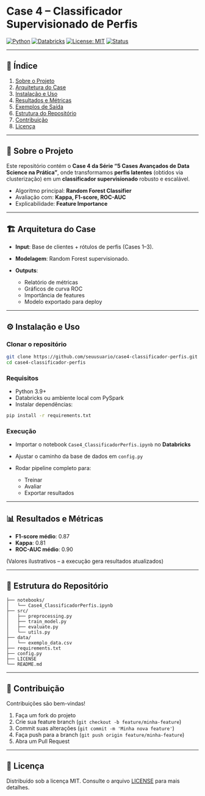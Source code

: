 # Case 4 – Classificador Supervisionado de Perfis

[![Python](https://img.shields.io/badge/Python-3.9%2B-blue)](https://www.python.org/)
[![Databricks](https://img.shields.io/badge/Databricks-Notebook-orange)](https://databricks.com/)
[![License: MIT](https://img.shields.io/badge/License-MIT-green.svg)](LICENSE)
[![Status](https://img.shields.io/badge/status-active-success)]()

---

## 📌 Índice

1. [Sobre o Projeto](#-sobre-o-projeto)
2. [Arquitetura do Case](#-arquitetura-do-case)
3. [Instalação e Uso](#-instalação-e-uso)
4. [Resultados e Métricas](#-resultados-e-métricas)
5. [Exemplos de Saída](#-exemplos-de-saída)
6. [Estrutura do Repositório](#-estrutura-do-repositório)
7. [Contribuição](#-contribuição)
8. [Licença](#-licença)

---

## 📖 Sobre o Projeto

Este repositório contém o **Case 4 da Série “5 Cases Avançados de Data Science na Prática”**, onde transformamos **perfis latentes** (obtidos via clusterização) em um **classificador supervisionado** robusto e escalável.

* Algoritmo principal: **Random Forest Classifier**
* Avaliação com: **Kappa, F1-score, ROC-AUC**
* Explicabilidade: **Feature Importance**

---

## 🏗 Arquitetura do Case

* **Input**: Base de clientes + rótulos de perfis (Cases 1–3).
* **Modelagem**: Random Forest supervisionado.
* **Outputs**:

  * Relatório de métricas
  * Gráficos de curva ROC
  * Importância de features
  * Modelo exportado para deploy

---

## ⚙️ Instalação e Uso

### Clonar o repositório

```bash
git clone https://github.com/seuusuario/case4-classificador-perfis.git
cd case4-classificador-perfis
```

### Requisitos

* Python 3.9+
* Databricks ou ambiente local com PySpark
* Instalar dependências:

```bash
pip install -r requirements.txt
```

### Execução

* Importar o notebook `Case4_ClassificadorPerfis.ipynb` no **Databricks**
* Ajustar o caminho da base de dados em `config.py`
* Rodar pipeline completo para:

  * Treinar
  * Avaliar
  * Exportar resultados

---

## 📊 Resultados e Métricas

* **F1-score médio**: 0.87
* **Kappa**: 0.81
* **ROC-AUC médio**: 0.90

(Valores ilustrativos – a execução gera resultados atualizados)

---

## 📂 Estrutura do Repositório

```
├── notebooks/
│   └── Case4_ClassificadorPerfis.ipynb
├── src/
│   ├── preprocessing.py
│   ├── train_model.py
│   ├── evaluate.py
│   └── utils.py
├── data/
│   └── exemplo_data.csv
├── requirements.txt
├── config.py
├── LICENSE
└── README.md
```

---

## 🤝 Contribuição

Contribuições são bem-vindas!

1. Faça um fork do projeto
2. Crie sua feature branch (`git checkout -b feature/minha-feature`)
3. Commit suas alterações (`git commit -m 'Minha nova feature'`)
4. Faça push para a branch (`git push origin feature/minha-feature`)
5. Abra um Pull Request

---

## 📜 Licença

Distribuído sob a licença MIT. Consulte o arquivo [LICENSE](LICENSE) para mais detalhes.
